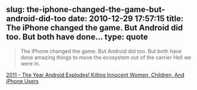 slug: the-iphone-changed-the-game-but-android-did-too
date: 2010-12-29 17:57:15
title: The iPhone changed the game. But Android did too. But both have done...
type: quote
---

> The iPhone changed the game. But Android did too. But both have done amazing things to move the ecosystem out of the carrier Hell we were in.

[2011 - The Year Android Explodes! Killing Innocent Women, Children, And iPhone Users](http://tcrn.ch/fLADVv)
